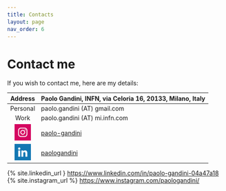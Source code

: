 ```yaml
---
title: Contacts
layout: page
nav_order: 6
---
```

# Contact me
If you wish to contact me, here are my details:

| Address  | Paolo Gandini, INFN, via Celoria 16, 20133, Milano, Italy |
| :----:   | :---- | 
| Personal | paolo.gandini (AT) gmail.com      |
| Work     | paolo.gandini (AT) mi.infn.com    |
|<img src="assets/icons/instagram_color.png" alt="Instagram" width="38"/> | [paolo-gandini](paolo) |
|<img src="assets/icons/linkedin_color.png" alt="Linkedin" width="38"/>   | [paologandini](paolo) |
{% site.linkedin_url }
https://www.linkedin.com/in/paolo-gandini-04a47a18
{% site.instagram_url %}
https://www.instagram.com/paologandini/
